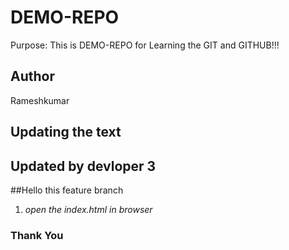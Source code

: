 # DEMO-REPO

Purpose: This is DEMO-REPO for Learning the GIT and GITHUB!!!

## Author

Rameshkumar

## Updating the text

## Updated by devloper 3

##Hello this feature branch
1. _open the index.html in browser_

### Thank You

